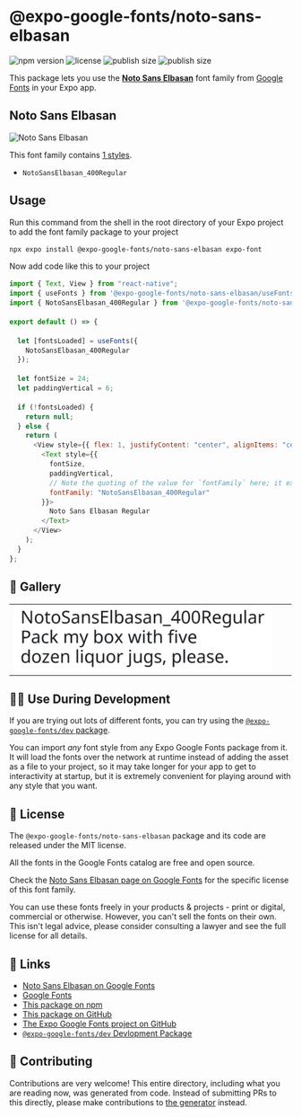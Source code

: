 # @expo-google-fonts/noto-sans-elbasan

![npm version](https://flat.badgen.net/npm/v/@expo-google-fonts/noto-sans-elbasan)
![license](https://flat.badgen.net/github/license/expo/google-fonts)
![publish size](https://flat.badgen.net/packagephobia/install/@expo-google-fonts/noto-sans-elbasan)
![publish size](https://flat.badgen.net/packagephobia/publish/@expo-google-fonts/noto-sans-elbasan)

This package lets you use the [**Noto Sans Elbasan**](https://fonts.google.com/specimen/Noto+Sans+Elbasan) font family from [Google Fonts](https://fonts.google.com/) in your Expo app.

## Noto Sans Elbasan

![Noto Sans Elbasan](./font-family.png)

This font family contains [1 styles](#-gallery).

- `NotoSansElbasan_400Regular`

## Usage

Run this command from the shell in the root directory of your Expo project to add the font family package to your project

```sh
npx expo install @expo-google-fonts/noto-sans-elbasan expo-font
```

Now add code like this to your project

```js
import { Text, View } from "react-native";
import { useFonts } from '@expo-google-fonts/noto-sans-elbasan/useFonts';
import { NotoSansElbasan_400Regular } from '@expo-google-fonts/noto-sans-elbasan/400Regular';

export default () => {

  let [fontsLoaded] = useFonts({
    NotoSansElbasan_400Regular
  });

  let fontSize = 24;
  let paddingVertical = 6;

  if (!fontsLoaded) {
    return null;
  } else {
    return (
      <View style={{ flex: 1, justifyContent: "center", alignItems: "center" }}>
        <Text style={{
          fontSize,
          paddingVertical,
          // Note the quoting of the value for `fontFamily` here; it expects a string!
          fontFamily: "NotoSansElbasan_400Regular"
        }}>
          Noto Sans Elbasan Regular
        </Text>
      </View>
    );
  }
};
```

## 🔡 Gallery


||||
|-|-|-|
|![NotoSansElbasan_400Regular](./400Regular/NotoSansElbasan_400Regular.ttf.png)||||


## 👩‍💻 Use During Development

If you are trying out lots of different fonts, you can try using the [`@expo-google-fonts/dev` package](https://github.com/expo/google-fonts/tree/master/font-packages/dev#readme).

You can import _any_ font style from any Expo Google Fonts package from it. It will load the fonts over the network at runtime instead of adding the asset as a file to your project, so it may take longer for your app to get to interactivity at startup, but it is extremely convenient for playing around with any style that you want.


## 📖 License

The `@expo-google-fonts/noto-sans-elbasan` package and its code are released under the MIT license.

All the fonts in the Google Fonts catalog are free and open source.

Check the [Noto Sans Elbasan page on Google Fonts](https://fonts.google.com/specimen/Noto+Sans+Elbasan) for the specific license of this font family.

You can use these fonts freely in your products & projects - print or digital, commercial or otherwise. However, you can't sell the fonts on their own. This isn't legal advice, please consider consulting a lawyer and see the full license for all details.

## 🔗 Links

- [Noto Sans Elbasan on Google Fonts](https://fonts.google.com/specimen/Noto+Sans+Elbasan)
- [Google Fonts](https://fonts.google.com/)
- [This package on npm](https://www.npmjs.com/package/@expo-google-fonts/noto-sans-elbasan)
- [This package on GitHub](https://github.com/expo/google-fonts/tree/master/font-packages/noto-sans-elbasan)
- [The Expo Google Fonts project on GitHub](https://github.com/expo/google-fonts)
- [`@expo-google-fonts/dev` Devlopment Package](https://github.com/expo/google-fonts/tree/master/font-packages/dev)

## 🤝 Contributing

Contributions are very welcome! This entire directory, including what you are reading now, was generated from code. Instead of submitting PRs to this directly, please make contributions to [the generator](https://github.com/expo/google-fonts/tree/master/packages/generator) instead.
